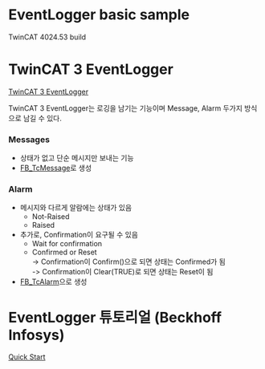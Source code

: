 
# EventLogger basic sample
TwinCAT 4024.53 build


# TwinCAT 3 EventLogger
[TwinCAT 3 EventLogger](https://infosys.beckhoff.com/english.php?content=../content/1033/tc3_eventlogger/index.html&id=8504177607767980219)

TwinCAT 3 EventLogger는 로깅을 남기는 기능이며 Message, Alarm 두가지 방식으로 남길 수 있다.

### Messages
- 상태가 없고 단순 메시지만 보내는 기능
- [FB_TcMessage](https://infosys.beckhoff.com/english.php?content=../content/1033/tc3_eventlogger/5003041163.html&id=3352751725740089607)로 생성

### Alarm
- 메시지와 다르게 알람에는 상태가 있음
	- Not-Raised
	- Raised
- 추가로, Confirmation이 요구될 수 있음 
	- Wait for confirmation
	- Confirmed or Reset  
		-> Confirmation이 Confirm()으로 되면 상태는 Confirmed가 됨  
		-> Confirmation이 Clear(TRUE)로 되면 상태는 Reset이 됨
- [FB_TcAlarm](https://infosys.beckhoff.com/english.php?content=../content/1033/tc3_eventlogger/5001926923.html&id=)으로 생성


# EventLogger 튜토리얼 (Beckhoff Infosys)
[Quick Start](https://infosys.beckhoff.com/english.php?content=../content/1033/tc3_eventlogger/4279107979.html&id=8268152104426051231) 
